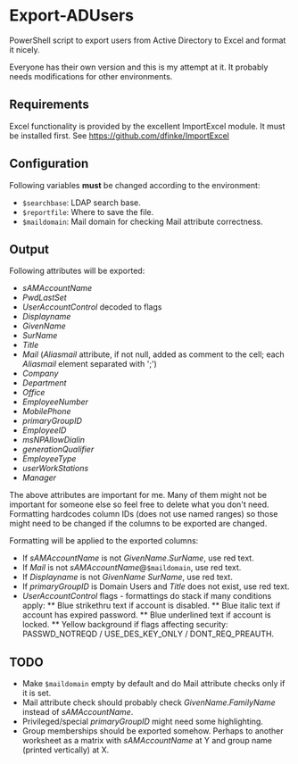 # Export-ADUsers
PowerShell script to export users from Active Directory to Excel and format it nicely.

Everyone has their own version and this is my attempt at it. It probably needs modifications for other environments.

## Requirements
Excel functionality is provided by the excellent ImportExcel module. It must be installed first. See https://github.com/dfinke/ImportExcel

## Configuration
Following variables **must** be changed according to the environment:
* `$searchbase`: LDAP search base.
* `$reportfile`: Where to save the file.
* `$maildomain`: Mail domain for checking Mail attribute correctness.

## Output
Following attributes will be exported:
* _sAMAccountName_
* _PwdLastSet_
* _UserAccountControl_ decoded to flags
* _Displayname_
* _GivenName_
* _SurName_
* _Title_
* _Mail_ (_Aliasmail_ attribute, if not null, added as comment to the cell; each _Aliasmail_ element separated with ';')
* _Company_
* _Department_
* _Office_
* _EmployeeNumber_
* _MobilePhone_
* _primaryGroupID_
* _EmployeeID_
* _msNPAllowDialin_
* _generationQualifier_
* _EmployeeType_
* _userWorkStations_
* _Manager_

The above attributes are important for me. Many of them might not be important for someone else so feel free to delete what you don't need. Formatting hardcodes column IDs (does not use named ranges) so those might need to be changed if the columns to be exported are changed.

Formatting will be applied to the exported columns:
* If _sAMAccountName_ is not _GivenName_._SurName_, use red text.
* If _Mail_ is not _sAMAccountName_@`$maildomain`, use red text.
* If _Displayname_ is not _GivenName_ _SurName_, use red text.
* If _primaryGroupID_ is Domain Users and _Title_ does not exist, use red text.
* _UserAccountControl_ flags - formattings do stack if many conditions apply:
** Blue strikethru text if account is disabled.
** Blue italic text if account has expired password.
** Blue underlined text if account is locked.
** Yellow background if flags affecting security: PASSWD_NOTREQD / USE_DES_KEY_ONLY / DONT_REQ_PREAUTH.

## TODO
* Make `$maildomain` empty by default and do Mail attribute checks only if it is set.
* Mail attribute check should probably check _GivenName_._FamilyName_ instead of _sAMAccountName_.
* Privileged/special _primaryGroupID_ might need some highlighting.
* Group memberships should be exported somehow. Perhaps to another worksheet as a matrix with _sAMAccountName_ at Y and group name (printed vertically) at X.
